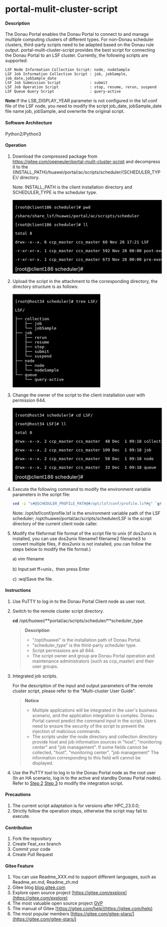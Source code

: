 # portal-mulit-cluster-script

#### Description
The Donau Portal enables the Donau Portal to connect to and manage multiple computing clusters of different types. For non-Donau scheduler clusters, third-party scripts need to be adapted based on the Donau rule output. portal-mulit-cluster-script provides the best script for connecting the Donau Portal to an LSF cluster. Currently, the following scripts are supported:

```
LSF Node Information Collection Script: node, nodeSample
LSF Job Information Collection Script : job, jobSample, job_date,jobSample_date
LSF Job Submission Script             : submit
LSF Job Operation Script              : stop, resume, rerun, suspend
LSF Queue Query Script                : query-active
```

**Note**:If the LSB_DISPLAY_YEAR parameter is not configured in the lsf.conf file of the LSF node, you need to modify the script job_date, jobSample_date file name job, jobSample, and overwrite the original script.

#### Software Architecture

Python2/Python3

#### Operation 

1. Download the compressed package from  https://gitee.com/openeuler/portal-mulit-cluster-script and decompress it to the {INSTALL_PATH}/huawei/portal/ac/scripts/scheduler/{SCHEDULER_TYPE}/  directory.

   Note: INSTALL_PATH is the client installation directory and SCHEDULER_TYPE is the scheduler type.

   <table> <tr> <td style='color:#fff;background:black'><pre>[root@client186 scheduler]# pwd</pre>
   <pre>/share/share_lsf/huawei/portal/ac/scripts/scheduler</pre>
   <pre>[root@client186 scheduler]# ll</pre>
   <pre>total 8</pre>
   <pre>drwx--x--x. 6 ccp_master ccs_master 60 Nov 28 17:21 LSF</pre>
   <pre>-r-xr-xr-x. 1 ccp_master ccs_master 592 Nov 28 00:00 post-exec.sh</pre>
   <pre>-r-xr-xr-x. 1 ccp_master ccs_master 673 Nov 28 00:00 pre-exec.sh</pre>
   [root@client186 scheduler]# </td> </tr> </table>

2. Upload the script in the attachment to the corresponding directory, the directory structure is as follows:

   <table> <tr> <td style='color:#fff;background:black'><pre>[root@host34 scheduler]# tree LSF/</pre>
   <pre>LSF/</pre>
   <pre>├── collection
   │   ├── job
   │   └── jobSample
   ├── job
   │   ├── rerun
   │   ├── resume
   │   ├── stop
   │   ├── submit
   │   └── suspend
   ├── node
   │   ├── node
   │   └── nodeSample
   └── queue
       └── query-active </td> </tr> </table>

3. Change the owner of the script to the client installation user with permission 644.

   <table> <tr> <td style='color:#fff;background:black'><pre>[root@host34 scheduler]# cd LSF/</pre>
   <pre>[root@host34 LSF]# ll</pre>
   <pre>total 0</pre>
   <pre>drwx--x--x. 2 ccp_master ccs_master  48 Dec  1 09:18 collection</pre>
   <pre>drwx--x--x. 2 ccp_master ccs_master 109 Dec  1 09:18 job</pre>
   <pre>drwx--x--x. 2 ccp_master ccs_master  50 Dec  1 09:18 node</pre>
   <pre>drwx--x--x. 2 ccp_master ccs_master  33 Dec  1 09:18 queue</pre>
   [root@client186 scheduler]# </td> </tr> </table>

4. Execute the following command to modify the environment variable parameters in the script file:

   ```sh
   sed -i "s#@SCHEDULER_PROFILE_PATH@#/opt/lsf/conf/profile.lsf#g" `grep @SCHEDULER_PROFILE_PATH@ -rl /opt/huawei/portal/ac/scripts/scheduler/LSF`
   ```

   Note: /opt/lsf/conf/profile.lsf is the environment variable path of the LSF scheduler; /opt/huawei/portal/ac/scripts/scheduler/LSF is the script directory of the current client node caller.

5. Modify the fileformat file format of the script file to unix (if dos2unix is installed, you can use dos2unix filename1 filename2 filename3 to convert multiple files, if dos2unix is not installed, you can follow the steps below to modify the file format.)

   a)     vim filename

   b)     Input:set ff=unix，then press Enter

   c)     :wq!Save the file.

#### Instructions

1. Use PuTTY to log in to the Donau Portal Client node as user root.

2. <span id="step2">Switch to the remote cluster script directory.</span>

   **cd** */opt/huawei*/**portal/ac/scripts/scheduler/**scheduler_type

   >**Description**
   >
   >* "/opt/huawei" is the installation path of Donau Portal.
   >* "scheduler_type" is the third-party scheduler type.
   >* Script permissions are all 644.
   >* The script owner and group are Donau Portal operation and maintenance administrators (such as ccp_master) and their user groups.

3. <span id="step3">Integrated job scripts.</span>

   For the description of the input and output parameters of the remote cluster script, please refer to the "Multi-cluster User Guide".

   > **Notice**
   >
   > * Multiple applications will be integrated in the user's business scenario, and the application integration is complex. Donau Portal cannot predict the command input in the script. Users need to ensure the security of the script to prevent the injection of malicious commands.
   > * The scripts under the node directory and collection directory provide host and job information sources in "host", "monitoring center" and "job management". If some fields cannot be collected, "host", "monitoring center", "job management" The information corresponding to this field will cannot be displayed.

4. Use the PuTTY tool to log in to the Donau Portal node as the root user (In an HA scenario, log in to the active and standby Donau Portal nodes). Refer to [Step 2](#step2) [Step 3](#step3) to modify the integration script.

#### Precautions

1.  The current script adaptation is for versions after HPC_23.0.0;
2.  Strictly follow the operation steps, otherwise the script may fail to execute.

#### Contribution

1.  Fork the repository
2.  Create Feat_xxx branch
3.  Commit your code
4.  Create Pull Request


#### Gitee Feature

1.  You can use Readme\_XXX.md to support different languages, such as Readme\_en.md, Readme\_zh.md
2.  Gitee blog [blog.gitee.com](https://blog.gitee.com)
3.  Explore open source project [https://gitee.com/explore](https://gitee.com/explore)
4.  The most valuable open source project [GVP](https://gitee.com/gvp)
5.  The manual of Gitee [https://gitee.com/help](https://gitee.com/help)
6.  The most popular members  [https://gitee.com/gitee-stars/](https://gitee.com/gitee-stars/)
